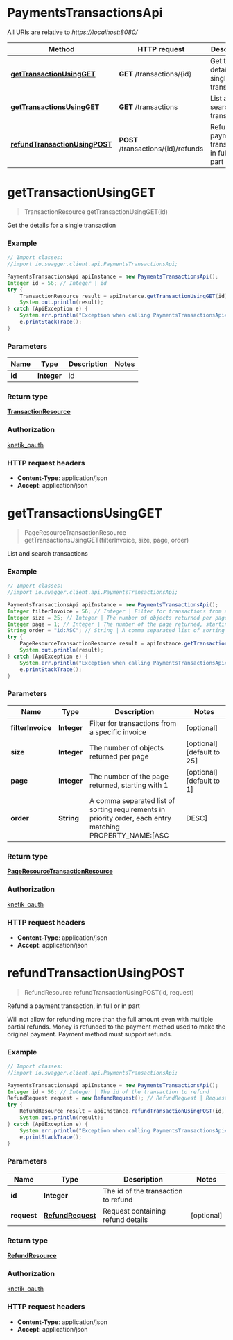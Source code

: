 # PaymentsTransactionsApi

All URIs are relative to *https://localhost:8080/*

Method | HTTP request | Description
------------- | ------------- | -------------
[**getTransactionUsingGET**](PaymentsTransactionsApi.md#getTransactionUsingGET) | **GET** /transactions/{id} | Get the details for a single transaction
[**getTransactionsUsingGET**](PaymentsTransactionsApi.md#getTransactionsUsingGET) | **GET** /transactions | List and search transactions
[**refundTransactionUsingPOST**](PaymentsTransactionsApi.md#refundTransactionUsingPOST) | **POST** /transactions/{id}/refunds | Refund a payment transaction, in full or in part


<a name="getTransactionUsingGET"></a>
# **getTransactionUsingGET**
> TransactionResource getTransactionUsingGET(id)

Get the details for a single transaction

### Example
```java
// Import classes:
//import io.swagger.client.api.PaymentsTransactionsApi;

PaymentsTransactionsApi apiInstance = new PaymentsTransactionsApi();
Integer id = 56; // Integer | id
try {
    TransactionResource result = apiInstance.getTransactionUsingGET(id);
    System.out.println(result);
} catch (ApiException e) {
    System.err.println("Exception when calling PaymentsTransactionsApi#getTransactionUsingGET");
    e.printStackTrace();
}
```

### Parameters

Name | Type | Description  | Notes
------------- | ------------- | ------------- | -------------
 **id** | **Integer**| id |

### Return type

[**TransactionResource**](TransactionResource.md)

### Authorization

[knetik_oauth](../README.md#knetik_oauth)

### HTTP request headers

 - **Content-Type**: application/json
 - **Accept**: application/json

<a name="getTransactionsUsingGET"></a>
# **getTransactionsUsingGET**
> PageResourceTransactionResource getTransactionsUsingGET(filterInvoice, size, page, order)

List and search transactions

### Example
```java
// Import classes:
//import io.swagger.client.api.PaymentsTransactionsApi;

PaymentsTransactionsApi apiInstance = new PaymentsTransactionsApi();
Integer filterInvoice = 56; // Integer | Filter for transactions from a specific invoice
Integer size = 25; // Integer | The number of objects returned per page
Integer page = 1; // Integer | The number of the page returned, starting with 1
String order = "id:ASC"; // String | A comma separated list of sorting requirements in priority order, each entry matching PROPERTY_NAME:[ASC|DESC]
try {
    PageResourceTransactionResource result = apiInstance.getTransactionsUsingGET(filterInvoice, size, page, order);
    System.out.println(result);
} catch (ApiException e) {
    System.err.println("Exception when calling PaymentsTransactionsApi#getTransactionsUsingGET");
    e.printStackTrace();
}
```

### Parameters

Name | Type | Description  | Notes
------------- | ------------- | ------------- | -------------
 **filterInvoice** | **Integer**| Filter for transactions from a specific invoice | [optional]
 **size** | **Integer**| The number of objects returned per page | [optional] [default to 25]
 **page** | **Integer**| The number of the page returned, starting with 1 | [optional] [default to 1]
 **order** | **String**| A comma separated list of sorting requirements in priority order, each entry matching PROPERTY_NAME:[ASC|DESC] | [optional] [default to id:ASC]

### Return type

[**PageResourceTransactionResource**](PageResourceTransactionResource.md)

### Authorization

[knetik_oauth](../README.md#knetik_oauth)

### HTTP request headers

 - **Content-Type**: application/json
 - **Accept**: application/json

<a name="refundTransactionUsingPOST"></a>
# **refundTransactionUsingPOST**
> RefundResource refundTransactionUsingPOST(id, request)

Refund a payment transaction, in full or in part

Will not allow for refunding more than the full amount even with multiple partial refunds. Money is refunded to the payment method used to make the original payment. Payment method must support refunds.

### Example
```java
// Import classes:
//import io.swagger.client.api.PaymentsTransactionsApi;

PaymentsTransactionsApi apiInstance = new PaymentsTransactionsApi();
Integer id = 56; // Integer | The id of the transaction to refund
RefundRequest request = new RefundRequest(); // RefundRequest | Request containing refund details
try {
    RefundResource result = apiInstance.refundTransactionUsingPOST(id, request);
    System.out.println(result);
} catch (ApiException e) {
    System.err.println("Exception when calling PaymentsTransactionsApi#refundTransactionUsingPOST");
    e.printStackTrace();
}
```

### Parameters

Name | Type | Description  | Notes
------------- | ------------- | ------------- | -------------
 **id** | **Integer**| The id of the transaction to refund |
 **request** | [**RefundRequest**](RefundRequest.md)| Request containing refund details | [optional]

### Return type

[**RefundResource**](RefundResource.md)

### Authorization

[knetik_oauth](../README.md#knetik_oauth)

### HTTP request headers

 - **Content-Type**: application/json
 - **Accept**: application/json

